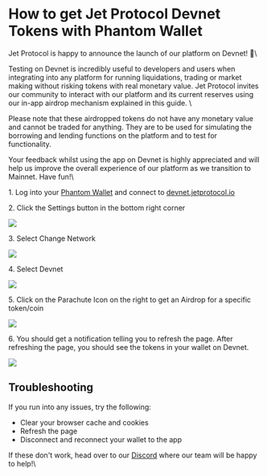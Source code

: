 # How to get Jet Protocol Devnet Tokens with Phantom Wallet

Jet Protocol is happy to announce the launch of our platform on Devnet! 🥳\


Testing on Devnet is incredibly useful to developers and users when integrating into any platform for running liquidations, trading or market making without risking tokens with real monetary value. Jet Protocol invites our community to interact with our platform and its current reserves using our in-app airdrop mechanism explained in this guide. \


Please note that these airdropped tokens do not have any monetary value and cannot be traded for anything. They are to be used for simulating the borrowing and lending functions on the platform and to test for functionality.&#x20;

Your feedback whilst using the app on Devnet is highly appreciated and will help us improve the overall experience of our platform as we transition to Mainnet. Have fun!\


1\. Log into your [Phantom Wallet](https://phantom.app) and connect to [devnet.jetprotocol.io](https://devnet.jetprotocol.io)&#x20;

2\. Click the Settings button in the bottom right corner&#x20;

![](https://lh6.googleusercontent.com/PXAykXLwoFD19xrIddUZ01YbPgdlvEIriFIWJ6xrn2W2Olhck-uTVLLVQZzerHE9KuiIGFI6j285I-PA1F7Y4BWdzml4LNBUnsA6fIH-gPqSpoP-csDUggjvXWH1PGsbxnp4kWFn=s0)

3\. Select Change Network

![](https://lh5.googleusercontent.com/3CrI1P18TNZpog4inM02TSZspRsv2KqAitBWOGX4c4Xb2Db\_03OcSJ2AHSjzWQqAw5MDnGOCqPwj5Sjyj8Vj68x7bL3i9LkxRNXv7mN5iQyrYf3qOUO57ihcZUSaHQZRda8tc9Uo=s0)

4\. Select Devnet&#x20;

![](https://lh5.googleusercontent.com/OjJTulkvJr0eHdu4jtZuf\_ExmDZWrxdtLrgT896GBEPmPC9aQRDquuZpQycEulCU\_kLsLY7nQ-qOH08ukju3Yz1VQFW0-T7gIuVoPQIQ-xK7uK8APXoRFRpgkdnbD43Rve0Y7uwI=s0)

5\. Click on the Parachute Icon on the right to get an Airdrop for a specific token/coin&#x20;

![](https://lh3.googleusercontent.com/GvrasxXTypOLANViZRzxYZEz2ZLAnzVvKuH-iyfFwhBbKeOLmtryY3JhDzZITP3xA4vHofzlqeEZRKO1DCJ0ICEVesKJJ4HO5BZxaSPMgYD4aee-n5BPBxGc36xjSkfTqjdnXKrV=s0)

6\. You should get a notification telling you to refresh the page. After refreshing the page, you should see the tokens in your wallet on Devnet.&#x20;

![](https://lh4.googleusercontent.com/315z89oSLxXABtMFclcJ3I0hnxJsAt-fMWnI2B2UdTJfubH6EKesp30RJaJ67EeVzW\_hwCh4F1JEvPHSrkw-CShvF5xpZ0nFxg2ptmbqS0OVkCLbO4gPvwQJtv\_\_2BVgVwjwHiE9=s0)

## **Troubleshooting**

If you run into any issues, try the following:

* Clear your browser cache and cookies
* Refresh the page
* Disconnect and reconnect your wallet to the app&#x20;

If these don't work, head over to our [Discord](https://discord.gg/nhD2zeBW) where our team will be happy to help!\


